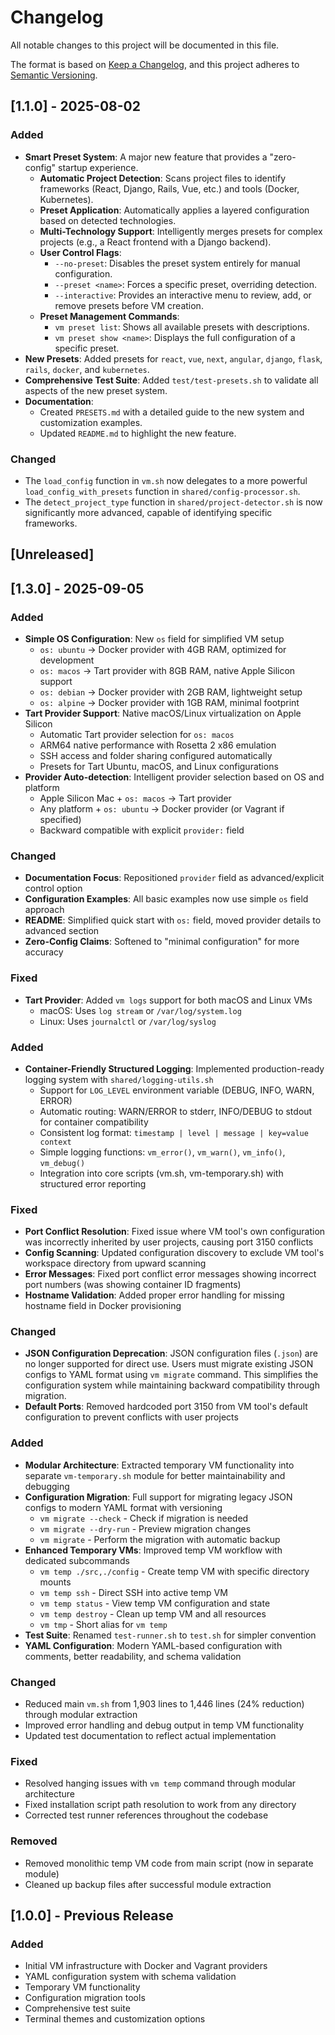 # Changelog

All notable changes to this project will be documented in this file.

The format is based on [Keep a Changelog](https://keepachangelog.com/en/1.0.0/),
and this project adheres to [Semantic Versioning](https://semver.org/spec/v2.0.0.html).

## [1.1.0] - 2025-08-02

### Added
- **Smart Preset System**: A major new feature that provides a "zero-config" startup experience.
  - **Automatic Project Detection**: Scans project files to identify frameworks (React, Django, Rails, Vue, etc.) and tools (Docker, Kubernetes).
  - **Preset Application**: Automatically applies a layered configuration based on detected technologies.
  - **Multi-Technology Support**: Intelligently merges presets for complex projects (e.g., a React frontend with a Django backend).
  - **User Control Flags**:
    - `--no-preset`: Disables the preset system entirely for manual configuration.
    - `--preset <name>`: Forces a specific preset, overriding detection.
    - `--interactive`: Provides an interactive menu to review, add, or remove presets before VM creation.
  - **Preset Management Commands**:
    - `vm preset list`: Shows all available presets with descriptions.
    - `vm preset show <name>`: Displays the full configuration of a specific preset.
- **New Presets**: Added presets for `react`, `vue`, `next`, `angular`, `django`, `flask`, `rails`, `docker`, and `kubernetes`.
- **Comprehensive Test Suite**: Added `test/test-presets.sh` to validate all aspects of the new preset system.
- **Documentation**:
  - Created `PRESETS.md` with a detailed guide to the new system and customization examples.
  - Updated `README.md` to highlight the new feature.

### Changed
- The `load_config` function in `vm.sh` now delegates to a more powerful `load_config_with_presets` function in `shared/config-processor.sh`.
- The `detect_project_type` function in `shared/project-detector.sh` is now significantly more advanced, capable of identifying specific frameworks.

## [Unreleased]

## [1.3.0] - 2025-09-05

### Added
- **Simple OS Configuration**: New `os` field for simplified VM setup
  - `os: ubuntu` → Docker provider with 4GB RAM, optimized for development
  - `os: macos` → Tart provider with 8GB RAM, native Apple Silicon support
  - `os: debian` → Docker provider with 2GB RAM, lightweight setup
  - `os: alpine` → Docker provider with 1GB RAM, minimal footprint
- **Tart Provider Support**: Native macOS/Linux virtualization on Apple Silicon
  - Automatic Tart provider selection for `os: macos`
  - ARM64 native performance with Rosetta 2 x86 emulation
  - SSH access and folder sharing configured automatically
  - Presets for Tart Ubuntu, macOS, and Linux configurations
- **Provider Auto-detection**: Intelligent provider selection based on OS and platform
  - Apple Silicon Mac + `os: macos` → Tart provider
  - Any platform + `os: ubuntu` → Docker provider (or Vagrant if specified)
  - Backward compatible with explicit `provider:` field

### Changed
- **Documentation Focus**: Repositioned `provider` field as advanced/explicit control option
- **Configuration Examples**: All basic examples now use simple `os` field approach
- **README**: Simplified quick start with `os:` field, moved provider details to advanced section
- **Zero-Config Claims**: Softened to "minimal configuration" for more accuracy

### Fixed
- **Tart Provider**: Added `vm logs` support for both macOS and Linux VMs
  - macOS: Uses `log stream` or `/var/log/system.log`
  - Linux: Uses `journalctl` or `/var/log/syslog`

### Added
- **Container-Friendly Structured Logging**: Implemented production-ready logging system with `shared/logging-utils.sh`
  - Support for `LOG_LEVEL` environment variable (DEBUG, INFO, WARN, ERROR)
  - Automatic routing: WARN/ERROR to stderr, INFO/DEBUG to stdout for container compatibility
  - Consistent log format: `timestamp | level | message | key=value context`
  - Simple logging functions: `vm_error()`, `vm_warn()`, `vm_info()`, `vm_debug()`
  - Integration into core scripts (vm.sh, vm-temporary.sh) with structured error reporting

### Fixed
- **Port Conflict Resolution**: Fixed issue where VM tool's own configuration was incorrectly inherited by user projects, causing port 3150 conflicts
- **Config Scanning**: Updated configuration discovery to exclude VM tool's workspace directory from upward scanning
- **Error Messages**: Fixed port conflict error messages showing incorrect port numbers (was showing container ID fragments)
- **Hostname Validation**: Added proper error handling for missing hostname field in Docker provisioning

### Changed
- **JSON Configuration Deprecation**: JSON configuration files (`.json`) are no longer supported for direct use. Users must migrate existing JSON configs to YAML format using `vm migrate` command. This simplifies the configuration system while maintaining backward compatibility through migration.
- **Default Ports**: Removed hardcoded port 3150 from VM tool's default configuration to prevent conflicts with user projects

### Added
- **Modular Architecture**: Extracted temporary VM functionality into separate `vm-temporary.sh` module for better maintainability and debugging
- **Configuration Migration**: Full support for migrating legacy JSON configs to modern YAML format with versioning
  - `vm migrate --check` - Check if migration is needed
  - `vm migrate --dry-run` - Preview migration changes  
  - `vm migrate` - Perform the migration with automatic backup
- **Enhanced Temporary VMs**: Improved temp VM workflow with dedicated subcommands
  - `vm temp ./src,./config` - Create temp VM with specific directory mounts
  - `vm temp ssh` - Direct SSH into active temp VM
  - `vm temp status` - View temp VM configuration and state
  - `vm temp destroy` - Clean up temp VM and all resources
  - `vm tmp` - Short alias for `vm temp`
- **Test Suite**: Renamed `test-runner.sh` to `test.sh` for simpler convention
- **YAML Configuration**: Modern YAML-based configuration with comments, better readability, and schema validation

### Changed
- Reduced main `vm.sh` from 1,903 lines to 1,446 lines (24% reduction) through modular extraction
- Improved error handling and debug output in temp VM functionality
- Updated test documentation to reflect actual implementation

### Fixed
- Resolved hanging issues with `vm temp` command through modular architecture
- Fixed installation script path resolution to work from any directory
- Corrected test runner references throughout the codebase

### Removed
- Removed monolithic temp VM code from main script (now in separate module)
- Cleaned up backup files after successful module extraction

## [1.0.0] - Previous Release

### Added
- Initial VM infrastructure with Docker and Vagrant providers
- YAML configuration system with schema validation
- Temporary VM functionality
- Configuration migration tools
- Comprehensive test suite
- Terminal themes and customization options